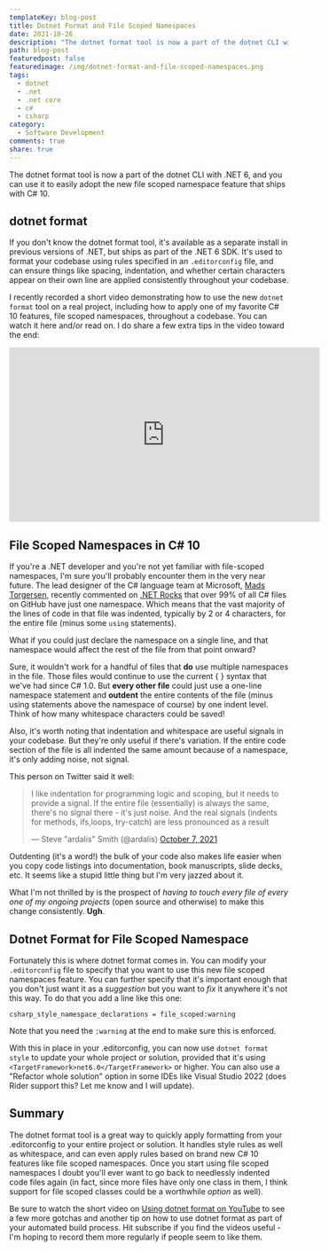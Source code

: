 ```yaml
---
templateKey: blog-post
title: Dotnet Format and File Scoped Namespaces
date: 2021-10-26
description: "The dotnet format tool is now a part of the dotnet CLI with .NET 6, and you can use it to easily adopt the new file scoped namespace feature that ships with C# 10."
path: blog-post
featuredpost: false
featuredimage: /img/dotnet-format-and-file-scoped-namespaces.png
tags:
  - dotnet
  - .net
  - .net core
  - c#
  - csharp
category:
  - Software Development
comments: true
share: true
---
```


The dotnet format tool is now a part of the dotnet CLI with .NET 6, and you can use it to easily adopt the new file scoped namespace feature that ships with C# 10.

## dotnet format

If you don't know the dotnet format tool, it's available as a separate install in previous versions of .NET, but ships as part of the .NET 6 SDK. It's used to format your codebase using rules specified in an `.editorconfig` file, and can ensure things like spacing, indentation, and whether certain characters appear on their own line are applied consistently throughout your codebase.

I recently recorded a short video demonstrating how to use the new `dotnet format` tool on a real project, including how to apply one of my favorite C# 10 features, file scoped namespaces, throughout a codebase. You can watch it here and/or read on. I do share a few extra tips in the video toward the end:

<iframe width="560" height="315" src="https://www.youtube.com/embed/5UO6tvMWuW8" title="YouTube video player" frameborder="0" allow="accelerometer; autoplay; clipboard-write; encrypted-media; gyroscope; picture-in-picture" allowfullscreen></iframe>

## File Scoped Namespaces in C# 10

If you're a .NET developer and you're not yet familiar with file-scoped namespaces, I'm sure you'll probably encounter them in the very near future. The lead designer of the C# language team at Microsoft, [Mads Torgersen](https://twitter.com/madstorgersen), recently commented on [.NET Rocks](https://www.dotnetrocks.com/?show=1761) that over 99% of all C# files on GitHub have just one namespace. Which means that the vast majority of the lines of code in that file was indented, typically by 2 or 4 characters, for the entire file (minus some `using` statements).

What if you could just declare the namespace on a single line, and that namespace would affect the rest of the file from that point onward?

Sure, it wouldn't work for a handful of files that **do** use multiple namespaces in the file. Those files would continue to use the current { } syntax that we've had since C# 1.0. But **every other file** could just use a one-line namespace statement and **outdent** the entire contents of the file (minus using statements above the namespace of course) by one indent level. Think of how many whitespace characters could be saved!

Also, it's worth noting that indentation and whitespace are useful signals in your codebase. But they're only useful if there's variation. If the entire code section of the file is all indented the same amount because of a namespace, it's only adding noise, not signal.

This person on Twitter said it well:

<blockquote class="twitter-tweet"><p lang="en" dir="ltr">I like indentation for programming logic and scoping, but it needs to provide a signal. If the entire file (essentially) is always the same, there&#39;s no signal there - it&#39;s just noise. And the real signals (indents for methods, ifs,loops, try-catch) are less pronounced as a result</p>&mdash; Steve &quot;ardalis&quot; Smith (@ardalis) <a href="https://twitter.com/ardalis/status/1446158937879875591?ref_src=twsrc%5Etfw">October 7, 2021</a></blockquote> <script async src="https://platform.twitter.com/widgets.js" charset="utf-8"></script>

Outdenting (it's a word!) the bulk of your code also makes life easier when you copy code listings into documentation, book manuscripts, slide decks, etc. It seems like a stupid little thing but I'm very jazzed about it.

What I'm not thrilled by is the prospect of *having to touch every file of every one of my ongoing projects* (open source and otherwise) to make this change consistently. **Ugh**.

## Dotnet Format for File Scoped Namespace

Fortunately this is where dotnet format comes in. You can modify your `.editorconfig` file to specify that you want to use this new file scoped namespaces feature. You can further specify that it's important enough that you don't just want it as a *suggestion* but you want to *fix* it anywhere it's not this way. To do that you add a line like this one:

```
csharp_style_namespace_declarations = file_scoped:warning
```

Note that you need the `:warning` at the end to make sure this is enforced.

With this in place in your .editorconfig, you can now use `dotnet format style` to update your whole project or solution, provided that it's using `<TargetFramework>net6.0</TargetFramework>` or higher. You can also use a "Refactor whole solution" option in some IDEs like Visual Studio 2022 (does Rider support this? Let me know and I will update).

## Summary

The dotnet format tool is a great way to quickly apply formatting from your .editorconfig to your entire project or solution. It handles style rules as well as whitespace, and can even apply rules based on brand new C# 10 features like file scoped namespaces. Once you start using file scoped namespaces I doubt you'll ever want to go back to needlessly indented code files again (in fact, since more files have only one class in them, I think support for file scoped classes could be a worthwhile *option* as well).

Be sure to watch the short video on [Using dotnet format on YouTube](https://www.youtube.com/watch?v=xbq7fbg8UxA) to see a few more gotchas and another tip on how to use dotnet format as part of your automated build process. Hit subscribe if you find the videos useful - I'm hoping to record them more regularly if people seem to like them.
